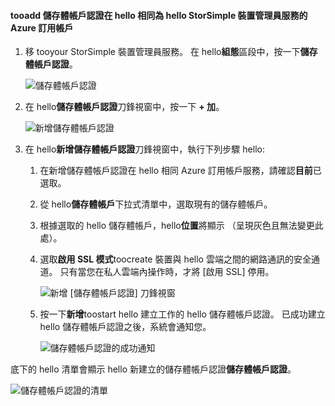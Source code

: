 <!--author=alkohli last changed: 01/20/17-->


#### <a name="tooadd-a-storage-account-credential-in-hello-same-azure-subscription-as-hello-storsimple-device-manager-service"></a>tooadd 儲存體帳戶認證在 hello 相同為 hello StorSimple 裝置管理員服務的 Azure 訂用帳戶

1. 移 tooyour StorSimple 裝置管理員服務。 在 hello**組態**區段中，按一下**儲存體帳戶認證**。

    ![儲存體帳戶認證](./media/storsimple-8000-configure-new-storage-account-u2/createnewstorageacct1.png)

2. 在 hello**儲存體帳戶認證**刀鋒視窗中，按一下  **+ 加**。

    ![新增儲存體帳戶認證](./media/storsimple-8000-configure-new-storage-account-u2/createnewstorageacct2.png)

3. 在 hello**新增儲存體帳戶認證**刀鋒視窗中，執行下列步驟 hello:

    1. 在新增儲存體帳戶認證在 hello 相同 Azure 訂用帳戶服務，請確認**目前**已選取。

    2. 從 hello**儲存體帳戶**下拉式清單中，選取現有的儲存體帳戶。

    3. 根據選取的 hello 儲存體帳戶，hello**位置**將顯示 （呈現灰色且無法變更此處）。

    4. 選取**啟用 SSL 模式**toocreate 裝置與 hello 雲端之間的網路通訊的安全通道。 只有當您在私人雲端內操作時，才將 [啟用 SSL] 停用。

        ![新增 [儲存體帳戶認證] 刀鋒視窗](./media/storsimple-8000-configure-new-storage-account-u2/createnewstorageacct3.png)

    5. 按一下**新增**toostart hello 建立工作的 hello 儲存體帳戶認證。 已成功建立 hello 儲存體帳戶認證之後，系統會通知您。

        ![儲存體帳戶認證的成功通知](./media/storsimple-8000-configure-new-storage-account-u2/createnewstorageacct5.png)

底下的 hello 清單會顯示 hello 新建立的儲存體帳戶認證**儲存體帳戶認證**。

![儲存體帳戶認證的清單](./media/storsimple-8000-configure-new-storage-account-u2/createnewstorageacct6.png)


